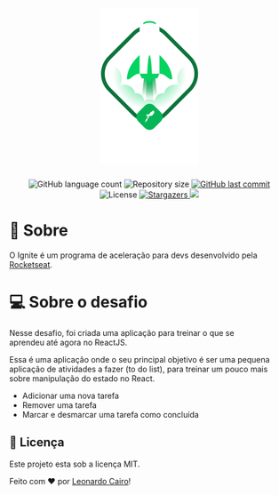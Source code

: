 <h1 align="center">
    <img alt="Ignite ReactJS" title="Ignite ReactJS" src="./.github/ignite.png" />
</h1>

<p align="center">
  <img alt="GitHub language count" src="https://img.shields.io/github/languages/count/leocairos/ignite-desafio-conceitos-reactjs?color=%2304D361">

  <img alt="Repository size" src="https://img.shields.io/github/repo-size//leocairos/ignite-desafio-conceitos-reactjs">

  <a href="https://github.com//leocairos/ignite-desafio-conceitos-reactjs/commits/master">
    <img alt="GitHub last commit" src="https://img.shields.io/github/last-commit//leocairos/ignite-desafio-conceitos-reactjs">
  </a>

  <img alt="License" src="https://img.shields.io/badge/license-MIT-brightgreen">
   <a href="https://github.com//leocairos/ignite-desafio-conceitos-reactjs/stargazers">
    <img alt="Stargazers" src="https://img.shields.io/github/stars//leocairos/ignite-desafio-conceitos-reactjs?style=social">
  </a>

  <a href="https://www.linkedin.com/in/leonardo-sampaio-cairo-54a74756/">
    <img src="https://img.shields.io/badge/LinkedIn-blue?style=flat&logo=linkedin&labelColor=blue">
  </a>
</p>

# 🚀 Sobre

O Ignite é um programa de aceleração para devs desenvolvido pela [Rocketseat](https://rocketseat.com.br/).


# 💻 Sobre o desafio

Nesse desafio, foi criada uma aplicação para treinar o que se aprendeu até agora no ReactJS.

Essa é uma aplicação onde o seu principal objetivo é ser uma pequena aplicação de atividades a fazer (to do list), para treinar um pouco mais sobre manipulação do estado no React.

- Adicionar uma nova tarefa
- Remover uma tarefa
- Marcar e desmarcar uma tarefa como concluída


## 📝 Licença

Este projeto esta sob a licença MIT.

Feito com ❤️ por [Leonardo Cairo](https://www.linkedin.com/in/leonardo-sampaio-cairo-54a74756/)!

